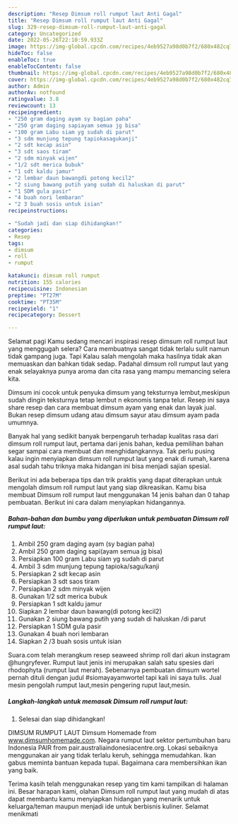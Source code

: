 ```yaml
---
description: "Resep Dimsum roll rumput laut Anti Gagal"
title: "Resep Dimsum roll rumput laut Anti Gagal"
slug: 329-resep-dimsum-roll-rumput-laut-anti-gagal
category: Uncategorized
date: 2022-05-26T22:10:59.933Z
image: https://img-global.cpcdn.com/recipes/4eb9527a98d0b7f2/680x482cq70/dimsum-roll-rumput-laut-foto-resep-utama.jpg
hideToc: false
enableToc: true
enableTocContent: false
thumbnail: https://img-global.cpcdn.com/recipes/4eb9527a98d0b7f2/680x482cq70/dimsum-roll-rumput-laut-foto-resep-utama.jpg
cover: https://img-global.cpcdn.com/recipes/4eb9527a98d0b7f2/680x482cq70/dimsum-roll-rumput-laut-foto-resep-utama.jpg
author: Admin
authorAv: notfound
ratingvalue: 3.8
reviewcount: 13
recipeingredient:
- "250 gram daging ayam sy bagian paha"
- "250 gram daging sapiayam semua jg bisa"
- "100 gram Labu siam yg sudah di parut"
- "3 sdm munjung tepung tapiokasagukanji"
- "2 sdt kecap asin"
- "3 sdt saos tiram"
- "2 sdm minyak wijen"
- "1/2 sdt merica bubuk"
- "1 sdt kaldu jamur"
- "2 lembar daun bawangdi potong kecil2"
- "2 siung bawang putih yang sudah di haluskan di parut"
- "1 SDM gula pasir"
- "4 buah nori lembaran"
- "2 3 buah sosis untuk isian"
recipeinstructions:

- "Sudah jadi dan siap dihidangkan!"
categories:
- Resep
tags:
- dimsum
- roll
- rumput

katakunci: dimsum roll rumput 
nutrition: 155 calories
recipecuisine: Indonesian
preptime: "PT27M"
cooktime: "PT35M"
recipeyield: "1"
recipecategory: Dessert

---
```



Selamat pagi Kamu sedang mencari inspirasi resep dimsum roll rumput laut yang menggugah selera? Cara membuatnya sangat tidak terlalu sulit namun tidak gampang juga. Tapi Kalau salah mengolah maka hasilnya tidak akan memuaskan dan bahkan tidak sedap. Padahal dimsum roll rumput laut yang enak selayaknya punya aroma dan cita rasa yang mampu memancing selera kita.


Dimsum ini cocok untuk penyuka dimsum yang teksturnya lembut,meskipun sudah dingin teksturnya tetap lembut n ekonomis tanpa telur. Resep ini saya share resep dan cara membuat dimsum ayam yang enak dan layak jual. Bukan resep dimsum udang atau dimsum sayur atau dimsum ayam pada umumnya.

Banyak hal yang sedikit banyak berpengaruh terhadap kualitas rasa dari dimsum roll rumput laut, pertama dari jenis bahan, kedua pemilihan bahan segar sampai cara membuat dan menghidangkannya. Tak perlu pusing kalau ingin menyiapkan dimsum roll rumput laut yang enak di rumah, karena asal sudah tahu triknya maka hidangan ini bisa menjadi sajian spesial.


Berikut ini ada beberapa tips dan trik praktis yang dapat diterapkan untuk mengolah dimsum roll rumput laut yang siap dikreasikan. Kamu bisa membuat Dimsum roll rumput laut menggunakan 14 jenis bahan dan 0 tahap pembuatan. Berikut ini cara dalam menyiapkan hidangannya.

<!--inarticleads1-->

##### Bahan-bahan dan bumbu yang diperlukan untuk pembuatan Dimsum roll rumput laut:

1. Ambil 250 gram daging ayam (sy bagian paha)
1. Ambil 250 gram daging sapi(ayam semua jg bisa)
1. Persiapkan 100 gram Labu siam yg sudah di parut
1. Ambil 3 sdm munjung tepung tapioka/sagu/kanji
1. Persiapkan 2 sdt kecap asin
1. Persiapkan 3 sdt saos tiram
1. Persiapkan 2 sdm minyak wijen
1. Gunakan 1/2 sdt merica bubuk
1. Persiapkan 1 sdt kaldu jamur
1. Siapkan 2 lembar daun bawang(di potong kecil2)
1. Gunakan 2 siung bawang putih yang sudah di haluskan /di parut
1. Persiapkan 1 SDM gula pasir
1. Gunakan 4 buah nori lembaran
1. Siapkan 2 /3 buah sosis untuk isian


Suara.com telah merangkum resep seaweed shrimp roll dari akun instagram @hungryfever. Rumput laut jenis ini merupakan salah satu spesies dari rhodophyta (rumput laut merah). Sebenarnya pembuatan dimsum wortel pernah dituli dengan judul #siomayayamwortel tapi kali ini saya tulis. Jual mesin pengolah rumput laut,mesin pengering ruput laut,mesin. 

<!--inarticleads2-->

##### Langkah-langkah untuk memasak Dimsum roll rumput laut:


1. Selesai dan siap dihidangkan!

DIMSUM RUMPUT LAUT Dimsum Homemade from www.dimsumhomemade.com. Negara rumput laut sektor pertumbuhan baru Indonesia PAIR from pair.australiaindonesiacentre.org. Lokasi sebaiknya menggunakan air yang tidak terlalu keruh, sehingga memudahkan. Ikan gabus meminta bantuan kepada tupai. Bagaimana cara membersihkan ikan yang baik. 

Terima kasih telah menggunakan resep yang tim kami tampilkan di halaman ini. Besar harapan kami, olahan Dimsum roll rumput laut yang mudah di atas dapat membantu kamu menyiapkan hidangan yang menarik untuk keluarga/teman maupun menjadi ide untuk berbisnis kuliner. Selamat menikmati
